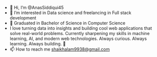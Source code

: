- 👋 Hi, I’m @AnasSiddiqui45
- 👀 I’m interested in Data science and freelancing in Full stack development 
- 🌱 Graduated in Bachelor of Science in Computer Science
- I love turning data into insights and building cool web applications that solve real-world problems. Currently sharpening my skills in machine learning, AI, and modern web technologies. Always curious. Always learning. Always building. 🚀
- 📫 How to reach me shaikhalam9938@gmail.com  

<!---
AnasSiddiqui45/AnasSiddiqui45 is a ✨ special ✨ repository because its `README.md` (this file) appears on your GitHub profile.
You can click the Preview link to take a look at your changes.
--->
